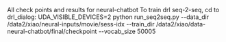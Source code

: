 All check points and results for neural-chatbot
To train drl seq-2-seq, cd to drl_dialog:
UDA_VISIBLE_DEVICES=2 python run_seq2seq.py --data_dir /data2/xiao/neural-inputs/movie/sess-idx --train_dir /data2/xiao/data-neural-chatbot/final/checkpoint --vocab_size 50005
